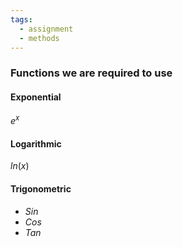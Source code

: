 ```yaml
---
tags:
  - assignment
  - methods
---
```



### Functions we are required to use
#### Exponential
$e^x$
#### Logarithmic 
$ln(x)$
#### Trigonometric
- $Sin$
- $Cos$
- $Tan$
